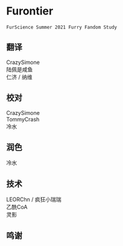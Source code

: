 # Furontier
    FurScience Summer 2021 Furry Fandom Study

## 翻译
CrazySimone  
陆佩是咸鱼  
仁济 / 纳维  

## 校对
CrazySimone  
TommyCrash  
冷水  

## 润色
冷水

## 技术
LEORChn / 疯狂小瑞瑞  
乙酰CoA  
灵影  

## 鸣谢